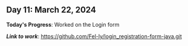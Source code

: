 ## Day 11: March 22, 2024

**Today's Progress**: Worked on the Login form

___Link to work___: https://github.com/Fel-ly/login_registration-form-java.git
